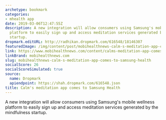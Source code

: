 ```yaml
---
archetype: bookmark
categories:
- mhealth app
date: 2019-03-06T12:47:55Z
description: A new integration will allow consumers using Samsung's mobile wellness
  platform to easily sign up and access meditation services generated by the mindfulness
  startup.
dropmark.editURL: http://radhikan.dropmark.com/616548/18146307
featuredImage: /img/content/post/mobihealthnews-calm-s-meditation-app-comes-to-samsung-health.jpg
link: https://www.mobihealthnews.com/content/calms-meditation-app-comes-samsung-health
linkBrand: mobihealthnews.com
slug: mobihealthnews-calm-s-meditation-app-comes-to-samsung-health
socialScore: 26
socialScoreSimulated: true
source:
  name: Dropmark
  apiendpoint: https://shah.dropmark.com/616548.json
title: Calm's meditation app comes to Samsung Health
---
```

A new integration will allow consumers using Samsung's mobile wellness platform to easily sign up and access meditation services generated by the mindfulness startup.
